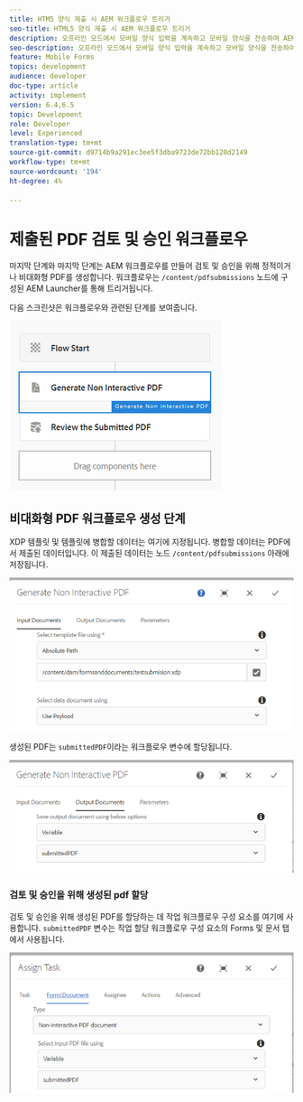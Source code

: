```yaml
---
title: HTM5 양식 제출 시 AEM 워크플로우 트리거
seo-title: HTML5 양식 제출 시 AEM 워크플로우 트리거
description: 오프라인 모드에서 모바일 양식 입력을 계속하고 모바일 양식을 전송하여 AEM 워크플로우를 트리거할 수 있습니다.
seo-description: 오프라인 모드에서 모바일 양식 입력을 계속하고 모바일 양식을 전송하여 AEM 워크플로우를 트리거할 수 있습니다.
feature: Mobile Forms
topics: development
audience: developer
doc-type: article
activity: implement
version: 6.4,6.5
topic: Development
role: Developer
level: Experienced
translation-type: tm+mt
source-git-commit: d9714b9a291ec3ee5f3dba9723de72bb120d2149
workflow-type: tm+mt
source-wordcount: '194'
ht-degree: 4%

---
```



# 제출된 PDF 검토 및 승인 워크플로우

마지막 단계와 마지막 단계는 AEM 워크플로우를 만들어 검토 및 승인을 위해 정적이거나 비대화형 PDF를 생성합니다. 워크플로우는 `/content/pdfsubmissions` 노드에 구성된 AEM Launcher를 통해 트리거됩니다.

다음 스크린샷은 워크플로우와 관련된 단계를 보여줍니다.

![workflow](assets/workflow.PNG)

## 비대화형 PDF 워크플로우 생성 단계

XDP 템플릿 및 템플릿에 병합할 데이터는 여기에 지정됩니다. 병합할 데이터는 PDF에서 제출된 데이터입니다. 이 제출된 데이터는 노드 `/content/pdfsubmissions` 아래에 저장됩니다.

![워크플로](assets/generate-pdf1.PNG)

생성된 PDF는 `submittedPDF`이라는 워크플로우 변수에 할당됩니다.

![워크플로](assets/generate-pdf2.PNG)

### 검토 및 승인을 위해 생성된 pdf 할당

검토 및 승인을 위해 생성된 PDF를 할당하는 데 작업 워크플로우 구성 요소를 여기에 사용합니다. `submittedPDF` 변수는 작업 할당 워크플로우 구성 요소의 Forms 및 문서 탭에서 사용됩니다.

![워크플로](assets/assign-task.PNG)
